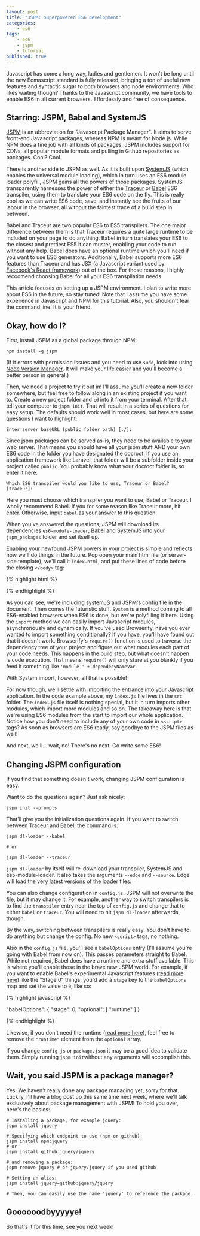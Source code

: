 ```yaml
---
layout: post
title: "JSPM: Superpowered ES6 development"
categories:
    - es6
tags:
    - es6
    - jspm
    - tutorial
published: true
---
```


Javascript has come a long way, ladies and gentlemen. It won't be long until the new Ecmascript standard is fully released, bringing a ton of useful new features and syntactic sugar to both browsers and node environments. Who likes waiting though? Thanks to the Javascript community, we have tools to enable ES6 in all current browsers. Effortlessly and free of consequence.

## Starring: JSPM, Babel and SystemJS

[JSPM](http://jspm.io/) is an abbreviation for "Javascript Package Manager". It aims to serve front-end Javascript packages, whereas NPM is meant for Node.js. While NPM does a fine job with all kinds of packages, JSPM includes support for CDNs, all popular module formats and pulling in Github repositories as packages. Cool? Cool.

There is another side to JSPM as well. As it is built upon [SystemJS](https://github.com/systemjs/systemjs) (which enables the universal module loading), which in turn uses an ES6 module loader polyfill, JSPM gains all the powers of those packages. SystemJS transparently harnesses the power of either the [Traceur](https://github.com/google/traceur-compiler) or [Babel](https://babeljs.io/) ES6 transpiler, using them to translate your ES6 code on the fly. This is really cool as we can write ES6 code, save, and instantly see the fruits of our labour in the browser, all without the faintest trace of a build step in between.

Babel and Traceur are two popular ES6 to ES5 transpilers. The one major difference between them is that Traceur requires a quite large runtime to be included on your page to do anything. Babel in turn translates your ES6 to the closest and prettiest ES5 it can muster, enabling your code to run without any help. Babel does have an optional runtime which you'll need if you want to use ES6 generators. Additionally, Babel supports more ES6 features than Traceur and has JSX (a Javascript variant used by [Facebook's React framework](https://facebook.github.io/react/)) out of the box. For those reasons, I highly recoomend choosing Babel for all your ES6 transpilation needs.

This article focuses on setting up a JSPM environment. I plan to write more about ES6 in the future, so stay tuned! Note that I assume you have some experience in Javascript and NPM for this tutorial. Also, you shouldn't fear the command line. It is your friend.

## Okay, how do I?

First, install JSPM as a global package through NPM:

```
npm install -g jspm
```

(If it errors with permission issues and you need to use `sudo`, look into using [Node Version Manager](https://github.com/creationix/nvm). It will make your life easier and you'll become a better person in general.)

Then, we need a project to try it out in! I'll assume you'll create a new folder somewhere, but feel free to follow along in an existing project if you want to. Create a new project folder and `cd` into it from your terminal. After that, tell your computer to `jspm init`. That will result in a series of questions for easy setup. The defaults should work well in most cases, but here are some questions I want to highlight:

```
Enter server baseURL (public folder path) [./]:
```

Since jspm packages can be served as-is, they need to be available to your web server. That means you should have all your jspm stuff AND your own ES6 code in the folder you have designated the docroot. If you use an application framework like Laravel, that folder will be a subfolder inside your project called `public`. You probably know what your docroot folder is, so enter it here.

```
Which ES6 transpiler would you like to use, Traceur or Babel? [traceur]:
```

Here you must choose which transpiler you want to use; Babel or Traceur. I wholly recommend Babel. If you for some reason like Traceur more, hit enter. Otherwise, input `babel` as your answer to this question.

When you've answered the questions, JSPM will download its dependencies `es6-module-loader`, Babel and SystemJS into your `jspm_packages` folder and set itself up.

Enabling your newfound JSPM powers in your project is simple and reflects how we'll do things in the future. Pop open your main html file (or server-side template), we'll call it `index.html`, and put these lines of code before the closing `</body>` tag:

{% highlight html %}

<script src="jspm_packages/system.js"></script>
<script src="config.js"></script>
<script>
    System.import('src/index').catch(console.error.bind(console))
</script>

{% endhighlight %}

As you can see, we're including systemJS and JSPM's config file in the document. Then comes the futuristic stuff. `System` is a method coming to all ES6-enabled browsers when ES6 is done, but we're polyfilling it here. Using the `ìmport` method we can easily import Javascript modules, asynchronously and dynamically. If you've used Browserify, have you ever wanted to import something conditionally? If you have, you'll have found out that it doesn't work. Browserify's `require()` function is used to traverse the dependency tree of your project and figure out what modules each part of your code needs. This happens in the build step, but what doesn't happen is code execution. That means `require()` will only stare at you blankly if you feed it something like `'module-' + dependecyNameVar`.

With System.import, however, all that is possible!

For now though, we'll settle with importing the entrance into your Javascript application. In the code example above, my `ìndex.js` file lives in the `src` folder. The `ìndex.js` file itself is nothing special, but it in turn imports other modules, which import more modules and so on. The takeaway here is that we're using ES6 modules from the start to import our whole application. Notice how you don't need to include any of your own code in `<script>` tags? As soon as browsers are ES6 ready, say goodbye to the JSPM files as well!

And next, we'll... wait, no! There's no next. Go write some ES6!

## Changing JSPM configuration

If you find that something doesn't work, changing JSPM configuration is easy.

Want to do the questions again? Just ask nicely:

```
jspm init --prompts
```

That'll give you the initialization questions again. If you want to switch between Traceur and Babel, the command is:

```
jspm dl-loader --babel

# or

jspm dl-loader --traceur
```

`jspm dl-loader` by itself will re-download your transpiler, SystemJS and es5-module-loader. It also takes the arguments `--edge` and `--source`. Edge will load the very latest versions of the loader files.

You can also change configuration in `config.js`. JSPM will not overwrite the file, but it may change it. For example, another way to switch transpilers is to find the `transpiler` entry near the top of `config.js` and change that to either `babel` or `traceur`. You will need to hit `jspm dl-loader` afterwards, though.

By the way, switching between transpilers is really easy. You don't have to do anything but change the config. No new `<script>` tags, no nothing.

Also in the `config.js` file, you'll see a `babelOptions` entry (I'll assume you're going with Babel from now on). This passes parameters straight to Babel. While not required, Babel does have a runtime and extra stuff available. This is where you'll enable those in the brave new JSPM world. For example, if you want to enable Babel's experimental Javascript features ([read more here](http://babeljs.io/docs/usage/experimental/)) like the "Stage 0" things, you'd add a `stage` key to the `babelOptions` map and set the value to `0`, like so:

{% highlight javascript %}

"babelOptions": {
    "stage": 0,
    "optional": [
        "runtime"
    ]
}

{% endhighlight %}

Likewise, if you don't need the runtime ([read more here](http://babeljs.io/docs/usage/runtime/)), feel free to remove the `"runtime"` element from the `optional` array.

If you change `config.js` or `package.json` it may be a good idea to validate them. Simply running `jspm init`without any arguments will accomplish this.

## Wait, you said JSPM is a package manager?

Yes. We haven't really done any package managing yet, sorry for that. Luckily, I'll have a blog post up this same time next week, where we'll talk exclusively about package management with JSPM! To hold you over, here's the basics:

```
# Installing a package, for example jquery:
jspm install jquery

# Specifying which endpoint to use (npm or github):
jspm install npm:jquery
# or
jspm install github:jquery/jquery

# and removing a package:
jspm remove jquery # or jquery/jquery if you used github

# Setting an alias:
jspm install jquery=github:jquery/jquery

# Then, you can easily use the name 'jquery' to reference the package.
```

## Goooooodbyyyyye!

So that's it for this time, see you next week!
